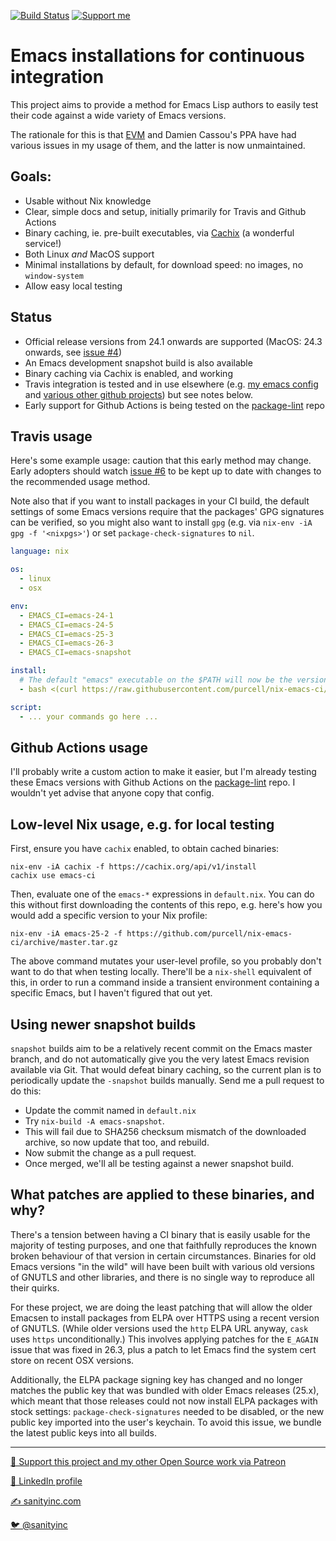 [![Build Status](https://travis-ci.com/purcell/nix-emacs-ci.svg?branch=master)](https://travis-ci.com/purcell/nix-emacs-ci)
<a href="https://www.patreon.com/sanityinc"><img alt="Support me" src="https://img.shields.io/badge/Support%20Me-%F0%9F%92%97-ff69b4.svg"></a>

# Emacs installations for continuous integration

This project aims to provide a method for Emacs Lisp authors
to easily test their code against a wide variety of Emacs
versions.

The rationale for this is that [EVM](https://github.com/rejeep/evm)
and Damien Cassou's PPA have had various issues in my usage of them,
and the latter is now unmaintained.

## Goals:

- Usable without Nix knowledge
- Clear, simple docs and setup, initially primarily for Travis and Github Actions
- Binary caching, ie. pre-built executables, via
  [Cachix](https://cachix.org/) (a wonderful service!)
- Both Linux *and* MacOS support
- Minimal installations by default, for download speed: no images, no
  `window-system`
- Allow easy local testing

## Status

- Official release versions from 24.1 onwards are supported (MacOS:
  24.3 onwards, see [issue
  #4](https://github.com/purcell/nix-emacs-ci/issues/4))
- An Emacs development snapshot build is also available
- Binary caching via Cachix is enabled, and working
- Travis integration is tested and in use
  elsewhere (e.g. [my emacs config](https://github.com/purcell/emacs.d)
  and [various other github projects](https://github.com/search?l=&q=nix-emacs-ci+++filename%3A.travis.yml&type=Code))
  but see notes below.
- Early support for Github Actions is being tested on the [package-lint](https://github.com/purcell/package-lint/blob/master/.github/workflows/test.yml) repo

## Travis usage

Here's some example usage: caution that this early method may
change. Early adopters should watch [issue
#6](https://github.com/purcell/nix-emacs-ci/issues/6) to be kept up to
date with changes to the recommended usage method.

Note also that if you want to install packages in your CI build, the
default settings of some Emacs versions require that the packages' GPG
signatures can be verified, so you might also want to install `gpg`
(e.g. via `nix-env -iA gpg -f '<nixpgs>'`) or set
`package-check-signatures` to `nil`.

```yaml
language: nix

os:
  - linux
  - osx

env:
  - EMACS_CI=emacs-24-1
  - EMACS_CI=emacs-24-5
  - EMACS_CI=emacs-25-3
  - EMACS_CI=emacs-26-3
  - EMACS_CI=emacs-snapshot

install:
  # The default "emacs" executable on the $PATH will now be the version named by $EMACS_CI
  - bash <(curl https://raw.githubusercontent.com/purcell/nix-emacs-ci/master/travis-install)

script:
  - ... your commands go here ...
```

## Github Actions usage

I'll probably write a custom action to make it easier, but I'm already testing these
Emacs versions with Github Actions on the
[package-lint](https://github.com/purcell/package-lint/blob/master/.github/workflows/test.yml)
repo. I wouldn't yet advise that anyone copy that config.

## Low-level Nix usage, e.g. for local testing

First, ensure you have `cachix` enabled, to obtain cached binaries:

```
nix-env -iA cachix -f https://cachix.org/api/v1/install
cachix use emacs-ci
```

Then, evaluate one of the `emacs-*` expressions in `default.nix`. You
can do this without first downloading the contents of this repo,
e.g. here's how you would add a specific version to your Nix profile:

```
nix-env -iA emacs-25-2 -f https://github.com/purcell/nix-emacs-ci/archive/master.tar.gz
```

The above command mutates your user-level profile, so you probably
don't want to do that when testing locally. There'll be a `nix-shell`
equivalent of this, in order to run a command inside a transient
environment containing a specific Emacs, but I haven't figured that
out yet.


## Using newer snapshot builds

`snapshot` builds aim to be a relatively recent commit on the Emacs
master branch, and do not automatically give you the very latest Emacs
revision available via Git. That would defeat binary caching, so the
current plan is to periodically update the `-snapshot` builds
manually. Send me a pull request to do this:

- Update the commit named in `default.nix`
- Try `nix-build -A emacs-snapshot`.
- This will fail due to SHA256 checksum mismatch of the downloaded archive,
  so now update that too, and rebuild.
- Now submit the change as a pull request.
- Once merged, we'll all be testing against a newer snapshot
  build.

## What patches are applied to these binaries, and why?

There's a tension between having a CI binary that is easily usable for
the majority of testing purposes, and one that faithfully reproduces
the known broken behaviour of that version in certain
circumstances. Binaries for old Emacs versions "in the wild" will have
been built with various old versions of GNUTLS and other libraries,
and there is no single way to reproduce all their quirks.

For these project, we are doing the least patching that will allow the
older Emacsen to install packages from ELPA over HTTPS using a recent
version of GNUTLS. (While older versions used the `http` ELPA URL
anyway, `cask` uses `https` unconditionally.) This involves applying
patches for the `E_AGAIN` issue that was fixed in 26.3, plus a patch
to let Emacs find the system cert store on recent OSX versions.

Additionally, the ELPA package signing key has changed and no longer
matches the public key that was bundled with older Emacs releases
(25.x), which meant that those releases could not now install ELPA
packages with stock settings: `package-check-signatures` needed to be
disabled, or the new public key imported into the user's keychain. To
avoid this issue, we bundle the latest public keys into all builds.

<hr>


[💝 Support this project and my other Open Source work via Patreon](https://www.patreon.com/sanityinc)

[💼 LinkedIn profile](https://uk.linkedin.com/in/stevepurcell)

[✍ sanityinc.com](http://www.sanityinc.com/)

[🐦 @sanityinc](https://twitter.com/sanityinc)
